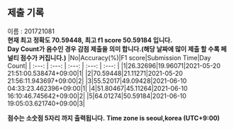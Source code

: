 


  
## 제출 기록  
이름 : 201721081  
**현재 최고 정확도 70.59448, 최고 f1 score 50.59184 입니다.**  
**Day Count가 음수인 경우 감점 제출을 의미 합니다.(해당 날짜에 많이 제출 할 수록 페널티 점수가 커집니다.)**
|No|Accuracy(%)|F1 score|Submission Time|Day Count|
| :---: | :---: | :---: | :---: | :---: |
|1|26.32696|19.96071|2021-05-20 21:51:00.538474+09:00|1|
|2|70.59448|21.11271|2021-05-20 21:56:11.943697+09:00|2|
|3|55.52017|49.09428|2021-06-10 04:33:23.462396+09:00|1|
|4|51.80467|45.11264|2021-06-10 16:10:46.745642+09:00|2|
|5|64.01274|50.59184|2021-06-10 19:05:03.621740+09:00|3|


**점수는 소숫점 5자리 까지 출력됩니다.**
**Time zone is seoul,korea (UTC+9:00)**
